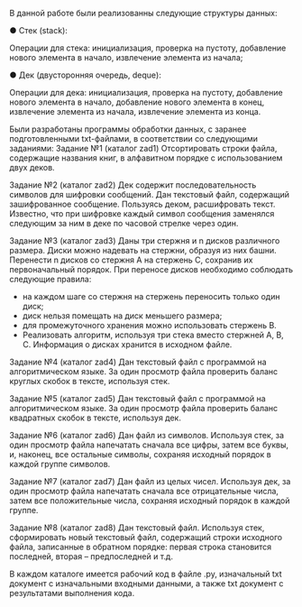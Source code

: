 В данной работе  были реализованны следующие структуры данных:

● Стек (stack):

Операции для стека: инициализация, проверка на пустоту, добавление нового элемента в начало, извлечение элемента из начала;

● Дек (двусторонняя очередь, deque):

Операции для дека: инициализация, проверка на пустоту, добавление нового элемента в начало, добавление нового элемента в конец, извлечение элемента из начала, извлечение элемента из конца.

Были разработаны программы обработки данных, с заранее подготовленными txt-файлами, в соответствии со следующими заданиями:
Задание №1 (каталог zad1)
Отсортировать строки файла, содержащие названия книг, в алфавитном порядке с использованием двух деков.

Задание №2 (каталог zad2)
Дек содержит последовательность символов для шифровки сообщений. Дан текстовый файл, содержащий зашифрованное сообщение. Пользуясь деком, расшифровать текст. Известно, что при
шифровке каждый символ сообщения заменялся следующим за ним в деке по часовой стрелке через один.

Задание №3 (каталог zad3)
Даны три стержня и n дисков различного размера. Диски можно надевать на стержни, образуя из них башни. Перенести n дисков со стержня А на стержень С, сохранив их первоначальный
порядок. При переносе дисков необходимо соблюдать следующие правила:
- на каждом шаге со стержня на стержень переносить только один диск;
- диск нельзя помещать на диск меньшего размера;
- для промежуточного хранения можно использовать стержень В.
- Реализовать алгоритм, используя три стека вместо стержней А, В, С. Информация о дисках хранится в исходном файле.

Задание №4 (каталог zad4)
Дан текстовый файл с программой на алгоритмическом языке. За один просмотр файла проверить баланс круглых скобок в тексте, используя стек.

Задание №5 (каталог zad5)
Дан текстовый файл с программой на алгоритмическом языке. За один просмотр файла проверить баланс квадратных скобок в тексте, используя дек.

Задание №6 (каталог zad6)
Дан файл из символов. Используя стек, за один просмотр файла напечатать сначала все цифры, затем все буквы, и, наконец, все остальные символы, сохраняя исходный порядок в каждой группе символов.

Задание №7 (каталог zad7)
Дан файл из целых чисел. Используя дек, за один просмотр файла напечатать сначала все отрицательные числа, затем все положительные числа, сохраняя исходный порядок в каждой группе.

Задание №8 (каталог zad8)
Дан текстовый файл. Используя стек, сформировать новый текстовый файл, содержащий строки исходного файла, записанные в обратном порядке: первая строка становится последней, вторая – предпоследней и т.д.

В каждом каталоге имеется рабочий код в файле .py, изначальный txt документ с изначальными входными данными, а также txt документ с результатами выполнения кода.
